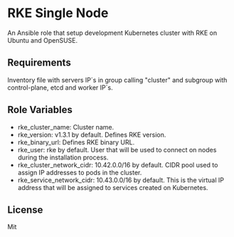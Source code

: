 RKE Single Node
=========

An Ansible role that setup development Kubernetes cluster with RKE on Ubuntu and OpenSUSE.

Requirements
--------------
Inventory file with servers IP´s in group calling "cluster" and subgroup with control-plane, etcd and worker IP´s.

Role Variables
--------------

* rke_cluster_name: Cluster name.
* rke_version: v1.3.1 by default. Defines RKE version.
* rke_binary_url: Defines RKE binary URL.
* rke_user: rke by default. User that will be used to connect on nodes during the installation process.
* rke_cluster_network_cidr: 10.42.0.0/16 by default. CIDR pool used to assign IP addresses to pods in the cluster.
* rke_service_network_cidr: 10.43.0.0/16 by default. This is the virtual IP address that will be assigned to services created on Kubernetes.

License
-------

Mit
